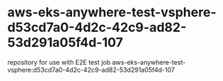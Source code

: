 # aws-eks-anywhere-test-vsphere-d53cd7a0-4d2c-42c9-ad82-53d291a05f4d-107
repository for use with E2E test job aws-eks-anywhere-test-vsphere:d53cd7a0-4d2c-42c9-ad82-53d291a05f4d-107
